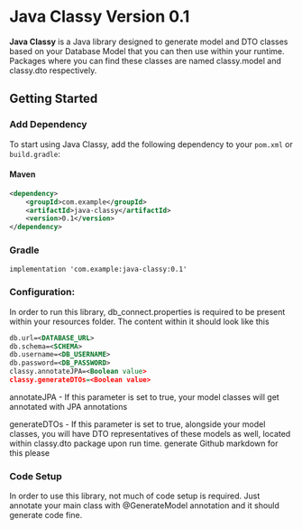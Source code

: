 # Java Classy Version 0.1

**Java Classy** is a Java library designed to generate model and DTO classes based on your Database Model that you can then use within your runtime. Packages where you can find these classes are named classy.model and classy.dto respectively.


## Getting Started

### Add Dependency

To start using Java Classy, add the following dependency to your `pom.xml` or `build.gradle`:

#### Maven
```xml
<dependency>
    <groupId>com.example</groupId>
    <artifactId>java-classy</artifactId>
    <version>0.1</version>
</dependency>
```
### Gradle
```xml
implementation 'com.example:java-classy:0.1'
```

### Configuration:
In order to run this library, db_connect.properties is required to be present within your resources folder. The content within it should look like this
```xml
db.url=<DATABASE_URL>
db.schema=<SCHEMA>
db.username=<DB_USERNAME>
db.password=<DB_PASSWORD>
classy.annotateJPA=<Boolean value>
classy.generateDTOs=<Boolean value>
```

annotateJPA - If this parameter is set to true, your model classes will get annotated with JPA annotations

generateDTOs - If this parameter is set to true, alongside your model classes, you will have DTO representatives of these models as well, located within classy.dto package upon run time. 
generate Github markdown for this please

### Code Setup
In order to use this library, not much of code setup is required. Just annotate your main class with @GenerateModel annotation and it should generate code fine.

